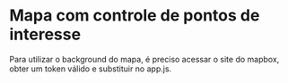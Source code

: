 ﻿# Mapa com controle de pontos de interesse
 
 Para utilizar o background do mapa, é preciso acessar o site do mapbox, obter um token válido e substituir no app.js.
 
 
